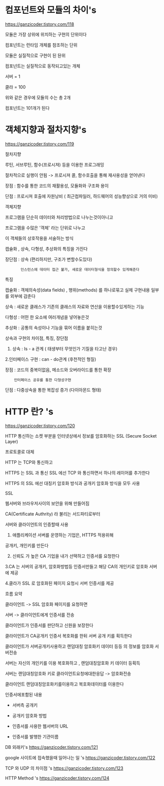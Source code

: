 # 컴포넌트와 모듈의 차이's
https://ganzicoder.tistory.com/118

모듈은 가장 상위에 위치하는 구현의 단위이다

컴포넌트는 런타임 개체를 참조하는 단위

 

모듈은 실질적으로 구현이 된 돤위

컴포넌트는 실질적으로 동작되고있는 개체

 

서버 = 1 

클라 = 100   

 

위와 같은 경우에 모듈의 수는  총 2개

 

컴포넌트는 101개가 된다

 

# 객체지향과 절차지향's
https://ganzicoder.tistory.com/119

절차지향

루틴, 서브루틴, 함수(프로시져) 등을 이용한 프로그래밍

절차적으로 실행이 안됨  -> 프로시져 콜, 함수호출을 통해 재사용성을 얻어낸다

 

장점 : 함수를 통한 코드의 재활용성, 모듈화와 구조화 용이

단점 : 프로시져 호출에 자원낭비 ( 최근컴파일러, 하드웨어의 성능향상으로 거의 미비)

 

 

 

 

객체지향

프로그램을 단순히 데이터와 처리방법으로 나누는것이아니고

프로그램을 수많은 '객체'  라는 단위로 나누고

이 객체들의 상호작용을 서술하는 방식

캡슐화 , 상속, 다형성, 추상화의 특징을 가진다

장단점 : 상속 (편리하지만, 구조가 변할수도있다)

           인스턴스에 데이터 접근 불가, 새로운 데이터형식을 정의할수 있게해준다

 

특징

캡슐화 : 객체의속성(data fields) , 행위(methods) 를 하나로묶고 실제 구현내용 일부를 외부에 감춘다

상속 : 새로운 클래스가 기존의 클래스의 자료와 연산을 이용할수있게하는 기능

다형성 : 어떤 한 요소에 여러개념을 넣어놓은것

추상화 : 공통의 속성이나 기능을 묶어 이름을 붙히는것

 

 

상속과 구현의 차이점, 특징, 장단점

1. 상속 : Is - a 관계 ( 태생부터 무엇인가 기질을 타고난 경우)

2.인터페이스 구현 : can - do관계 (후천적인 형질)

 

장점 : 코드의 중복이없음, 메소드와 오버라이드를 통한 확장

        인터페이스 공유를 통한 다형성구현

 

단점 : 다중상속을 통한 복잡성 증가 (다이아몬드 형태)

 

# HTTP 란? 's
https://ganzicoder.tistory.com/120

HTTP 통신하는 소켓 부분을 인터넷상에서 정보를 암호화하는 SSL (Secure Socket Layer)

프로토콜로 대체

HTTP 는 TCP와 통신하고

HTTPS 는 SSL 과 통신 SSL 에선 TCP 와 통신하면서 하나의 레이어를 추가한다

HTTPS 의 SSL 에선 대칭키 암호화 방식과 공개키 암호화 방식을 모두 사용

 

 

SSL

웹서버와 브라우저사이의 보안을 위해 만들어짐

CA(Certificate Authrity) 라 불리는 서드파티로부터

서버와 클라이언트의 인증할때 사용

1. 애플리케이션 서버를 운영하는 기업은, HTTPS 적용위해

공개키, 개인키를 만든다

2. 신뢰도 가 높은 CA 기업을 내가 선택하고 인증서를 요청한다

3.CA 는 서버의 공개키, 암호화방법등 인증서만들고 해당 CA의 개인키로 암호화 서버에 제공

4.클라가 SSL 로 암호화된 페이지 요청시 서버 인증서를 제공

 

 

흐름 요약

클라이언트  -> SSL 암호화 페이지를 요청하면

서버 -> 클라이언트에게 인증서를 전송

클라이언트가 인증서를 판단하고 신원을 보장한다

클라이언트가 CA공개키 인증서 복호화를 한뒤  서버 공개 키를 획득한다

클라이언트가 서버공개키사용하고  랜덤대칭 암호화키 데이터 등등 의 정보를 암호화 서버전송

서버는 자신의 개인키를 이용 복호화하고 , 랜덤대칭암호화 키 데이터 등획득

서버는 랜덤대칭암호화 키로 클라이언트요청에대한응답  -> 암호화전송

클라이언트 랜덤대칭암호화키를이용하고 복호화데이터를 이용한다

 

 

인증서에포함된 내용

- 서버측 공개키

- 공개키 암호화 방법

- 인증서를 사용한 웹서버의 URL

- 인증서를 발행한 기관이름

DB 외래키's
https://ganzicoder.tistory.com/121

google 사이트에 접속했을때 일어나는 일 's
https://ganzicoder.tistory.com/122

TCP 와 UDP 의 차이점 's
https://ganzicoder.tistory.com/123

HTTP Method 's
https://ganzicoder.tistory.com/124


